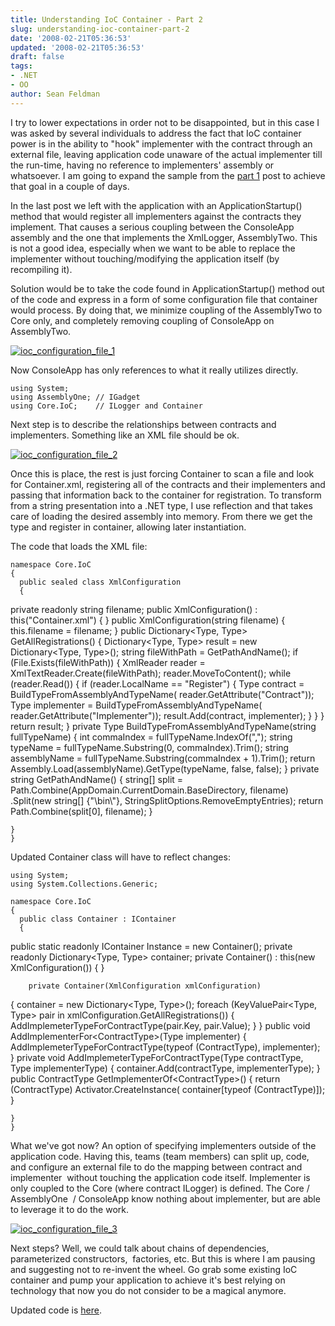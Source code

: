 ```yaml
---
title: Understanding IoC Container - Part 2
slug: understanding-ioc-container-part-2
date: '2008-02-21T05:36:53'
updated: '2008-02-21T05:36:53'
draft: false
tags:
- .NET
- OO
author: Sean Feldman
---
```



I try to lower expectations in order not to be disappointed, but in this case I was asked by several individuals to address the fact that IoC container power is in the ability to "hook" implementer with the contract through an external file, leaving application code unaware of the actual implementer till the run-time, having no reference to implementers' assembly or whatsoever. I am going to expand the sample from the [part 1](http://weblogs.asp.net/sfeldman/archive/2008/02/14/understanding-ioc-container.aspx) post to achieve that goal in a couple of days.

In the last post we left with the application with an ApplicationStartup() method that would register all implementers against the contracts they implement. That causes a serious coupling between the ConsoleApp assembly and the one that implements the XmlLogger, AssemblyTwo. This is not a good idea, especially when we want to be able to replace the implementer without touching/modifying the application itself (by recompiling it).

Solution would be to take the code found in ApplicationStartup() method out of the code and express in a form of some configuration file that container would process. By doing that, we minimize coupling of the AssemblyTwo to Core only, and completely removing coupling of ConsoleApp on AssemblyTwo.

[![ioc_configuration_file_1](https://aspblogs.blob.core.windows.net/media/sfeldman/WindowsLiveWriter/UnderstandingIoCContainerPart2_143D6/ioc_configuration_file_1_thumb.png)](https://aspblogs.blob.core.windows.net/media/sfeldman/WindowsLiveWriter/UnderstandingIoCContainerPart2_143D6/ioc_configuration_file_1_2.png)

Now ConsoleApp has only references to what it really utilizes directly.

```
using System;
using AssemblyOne; // IGadget
using Core.IoC;    // ILogger and Container
```

Next step is to describe the relationships between contracts and implementers. Something like an XML file should be ok.

[![ioc_configuration_file_2](https://aspblogs.blob.core.windows.net/media/sfeldman/WindowsLiveWriter/UnderstandingIoCContainerPart2_143D6/ioc_configuration_file_2_thumb.png)](https://aspblogs.blob.core.windows.net/media/sfeldman/WindowsLiveWriter/UnderstandingIoCContainerPart2_143D6/ioc_configuration_file_2_2.png)

Once this is place, the rest is just forcing Container to scan a file and look for Container.xml, registering all of the contracts and their implementers and passing that information back to the container for registration. To transform from a string presentation into a .NET type, I use reflection and that takes care of loading the desired assembly into memory. From there we get the type and register in container, allowing later instantiation.

The code that loads the XML file:

```
namespace Core.IoC
{
  public sealed class XmlConfiguration
  {
```
<span class="kwrd">private</span> <span class="kwrd">readonly</span> <span class="kwrd">string</span> filename;
<span class="kwrd">public</span> XmlConfiguration() : <span class="kwrd">this</span>(<span class="str">&quot;Container.xml&quot;</span>)
{
}
<span class="kwrd">public</span> XmlConfiguration(<span class="kwrd">string</span> filename)
{
  <span class="kwrd">this</span>.filename = filename;
}
<span class="kwrd">public</span> Dictionary&lt;Type, Type&gt; GetAllRegistrations()
{
  Dictionary&lt;Type, Type&gt; result = <span class="kwrd">new</span> Dictionary&lt;Type, Type&gt;();
  <span class="kwrd">string</span> fileWithPath = GetPathAndName();
  <span class="kwrd">if</span> (File.Exists(fileWithPath))
  {
    XmlReader reader = XmlTextReader.Create(fileWithPath);
    reader.MoveToContent();
    <span class="kwrd">while</span> (reader.Read())
    {
      <span class="kwrd">if</span> (reader.LocalName == <span class="str">&quot;Register&quot;</span>)
      {
        Type contract = BuildTypeFromAssemblyAndTypeName(
                                      reader.GetAttribute(<span class="str">&quot;Contract&quot;</span>));
        Type implementer = BuildTypeFromAssemblyAndTypeName(
                                   reader.GetAttribute(<span class="str">&quot;Implementer&quot;</span>));
        result.Add(contract, implementer);
      }
    }
  }
  <span class="kwrd">return</span> result;
}
<span class="kwrd">private</span> Type BuildTypeFromAssemblyAndTypeName(<span class="kwrd">string</span> fullTypeName)
{
  <span class="kwrd">int</span> commaIndex = fullTypeName.IndexOf(<span class="str">&quot;,&quot;</span>);
  <span class="kwrd">string</span> typeName = fullTypeName.Substring(0, commaIndex).Trim();
  <span class="kwrd">string</span> assemblyName = fullTypeName.Substring(commaIndex + 1).Trim();
  <span class="kwrd">return</span> Assembly.Load(assemblyName).GetType(typeName, <span class="kwrd">false</span>, <span class="kwrd">false</span>);
}
<span class="kwrd">private</span> <span class="kwrd">string</span> GetPathAndName()
{
  <span class="kwrd">string</span>[] split =
    Path.Combine(AppDomain.CurrentDomain.BaseDirectory, filename)
            .Split(<span class="kwrd">new</span> <span class="kwrd">string</span>[] {&quot;\\bin\\&quot;},
                   StringSplitOptions.RemoveEmptyEntries);
  <span class="kwrd">return</span> Path.Combine(split[0], filename);
}
```
}
}
```

Updated Container class will have to reflect changes:

```
using System;
using System.Collections.Generic;

namespace Core.IoC
{
  public class Container : IContainer
  {
```
<span class="kwrd">public</span> <span class="kwrd">static</span> <span class="kwrd">readonly</span> IContainer Instance = <span class="kwrd">new</span> Container();
<span class="kwrd">private</span> <span class="kwrd">readonly</span> Dictionary&lt;Type, Type&gt; container;
<span class="kwrd">private</span> Container() : <span class="kwrd">this</span>(<span class="kwrd">new</span> XmlConfiguration())
{
}
```
    private Container(XmlConfiguration xmlConfiguration)
```
{
  container = <span class="kwrd">new</span> Dictionary&lt;Type, Type&gt;();
  <span class="kwrd">foreach</span> (KeyValuePair&lt;Type, Type&gt; pair <span class="kwrd">in</span>
                                xmlConfiguration.GetAllRegistrations())
  {
    AddImplemeterTypeForContractType(pair.Key, pair.Value);
  }
}</strong>
<span class="kwrd">public</span> <span class="kwrd">void</span> AddImplementerFor&lt;ContractType&gt;(Type implementer)
{
  AddImplemeterTypeForContractType(<span class="kwrd">typeof</span> (ContractType), implementer);
}
<span class="kwrd">private</span> <span class="kwrd">void</span> AddImplemeterTypeForContractType(Type contractType,
                                              Type implementerType)
{
  container.Add(contractType, implementerType);
}
<span class="kwrd">public</span> ContractType GetImplementerOf&lt;ContractType&gt;()
{
  <span class="kwrd">return</span> (ContractType) Activator.CreateInstance(
                          container[<span class="kwrd">typeof</span> (ContractType)]);
}
```
}
}
```

What we've got now? An option of specifying implementers outside of the application code. Having this, teams (team members) can split up, code, and configure an external file to do the mapping between contract and implementer  without touching the application code itself. Implementer is only coupled to the Core (where contract ILogger) is defined. The Core / AssemblyOne  / ConsoleApp know nothing about implementer, but are able to leverage it to do the work.

[![ioc_configuration_file_3](https://aspblogs.blob.core.windows.net/media/sfeldman/WindowsLiveWriter/UnderstandingIoCContainerPart2_143D6/ioc_configuration_file_3_thumb.png)](https://aspblogs.blob.core.windows.net/media/sfeldman/WindowsLiveWriter/UnderstandingIoCContainerPart2_143D6/ioc_configuration_file_3_2.png)

Next steps? Well, we could talk about chains of dependencies, parameterized constructors,  factories, etc. But this is where I am pausing and suggesting not to re-invent the wheel. Go grab some existing IoC container and pump your application to achieve it's best relying on technology that now you do not consider to be a magical anymore.

Updated code is [here](https://aspblogs.blob.core.windows.net/media/sfeldman/WindowsLiveWriter/UnderstandingIoCContainerPart2_143D6/IoC_xml.zip).


